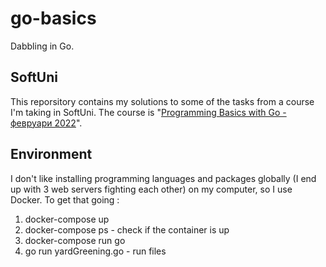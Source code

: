 # go-basics
Dabbling in Go.

## SoftUni
This reporsitory contains my solutions to some of the tasks from a course I'm taking in SoftUni. The course is "[Programming Basics with Go - февруари 2022](https://softuni.bg/trainings/3683/programming-basics-with-go-february-2022#lesson-38821)".

## Environment
I don't like installing programming languages and packages globally (I end up with 3 web servers fighting each other) on my computer, so I use Docker. To get that going : 
1.  docker-compose up
2.  docker-compose ps - check if the container is up
3.  docker-compose run go
4.  go run yardGreening.go - run files
